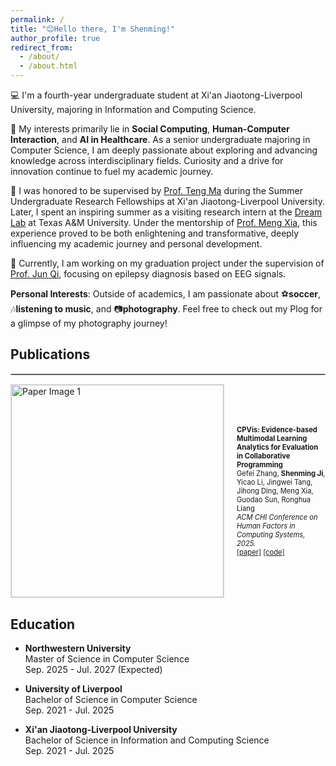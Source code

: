 ```yaml
---
permalink: /
title: "😊Hello there, I'm Shenming!"
author_profile: true
redirect_from: 
  - /about/
  - /about.html
---
```


💻 I'm a fourth-year undergraduate student at Xi'an Jiaotong-Liverpool University, majoring in Information and Computing Science.

🔬 My interests primarily lie in **Social Computing**, **Human-Computer Interaction**, and **AI in Healthcare**. As a senior undergraduate majoring in Computer Science, I am deeply passionate about exploring and advancing knowledge across interdisciplinary fields. Curiosity and a drive for innovation continue to fuel my academic journey.

🌟 I was honored to be supervised by [Prof. Teng Ma](https://scholar.xjtlu.edu.cn/en/persons/TengMa) during the Summer Undergraduate Research Fellowships at Xi'an Jiaotong-Liverpool University. Later, I spent an inspiring summer as a visiting research intern at the [Dream Lab](https://www.xiameng.org/DreamLab/) at Texas A&M University. Under the mentorship of [Prof. Meng Xia](https://www.xiameng.org/), this experience proved to be both enlightening and transformative, deeply influencing my academic journey and personal development.

🧠 Currently, I am working on my graduation project under the supervision of [Prof. Jun Qi](https://scholar.xjtlu.edu.cn/en/persons/JunQi), focusing on epilepsy diagnosis based on EEG signals.

**Personal Interests**: Outside of academics, I am passionate about ⚽**soccer**, 🎶**listening to music**, and 📷**photography**. Feel free to check out my Plog for a glimpse of my photography journey!

## Publications

<hr style="border: 1px solid #ccc;">

<!-- Publication 1 -->
<div style="display: flex; align-items: center; gap: 20px; margin-bottom: 30px;">
  <img src="images/CPVis.jpg" alt="Paper Image 1" style="width: 340px; max-width: 100%; border: 1px solid #ddd;">
  <div style="font-size: 0.8em;">
    <strong>CPVis: Evidence-based Multimodal Learning Analytics for Evaluation in Collaborative Programming</strong><br>
    Gefei Zhang, <strong>Shenming Ji</strong>, Yicao Li, Jingwei Tang, Jihong Ding, Meng Xia, Guodao Sun, Ronghua Liang<br>
    <span style="font-style: italic;">ACM CHI Conference on Human Factors in Computing Systems, 2025.</span><br>
    <a href="#">[paper]</a> <a href="#">[code]</a>
  </div>
</div>

## Education

- **Northwestern University**  
  Master of Science in Computer Science  
  Sep. 2025 - Jul. 2027 (Expected) 

- **University of Liverpool**  
  Bachelor of Science in Computer Science  
  Sep. 2021 - Jul. 2025  

- **Xi'an Jiaotong-Liverpool University**  
  Bachelor of Science in Information and Computing Science  
  Sep. 2021 - Jul. 2025  
